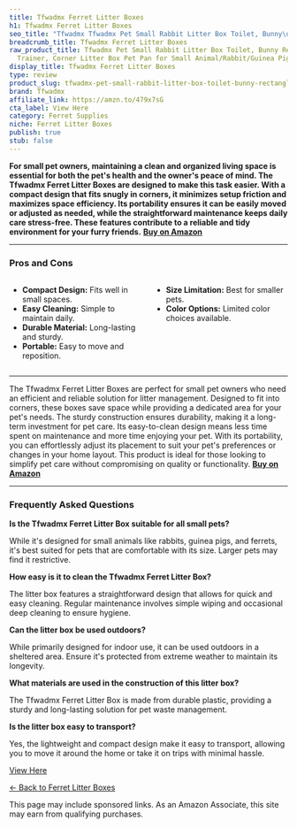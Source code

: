 ```yaml
---
title: Tfwadmx Ferret Litter Boxes
h1: Tfwadmx Ferret Litter Boxes
seo_title: "Tfwadmx Tfwadmx Pet Small Rabbit Litter Box Toilet, Bunny\u2026"
breadcrumb_title: Tfwadmx Ferret Litter Boxes
raw_product_title: Tfwadmx Pet Small Rabbit Litter Box Toilet, Bunny Rectangle Potty
  Trainer, Corner Litter Box Pet Pan for Small Animal/Rabbit/Guinea Pig/galesaur/Ferret,etc
display_title: Tfwadmx Ferret Litter Boxes
type: review
product_slug: tfwadmx-pet-small-rabbit-litter-box-toilet-bunny-rectangle-potty-traine-56dc7ed2
brand: Tfwadmx
affiliate_link: https://amzn.to/479x7sG
cta_label: View Here
category: Ferret Supplies
niche: Ferret Litter Boxes
publish: true
stub: false
---
```


<div id="intro" class="full-width">
  <p><strong>For small pet owners, maintaining a clean and organized living space is essential for both the pet's health and the owner's peace of mind. The Tfwadmx Ferret Litter Boxes are designed to make this task easier. With a compact design that fits snugly in corners, it minimizes setup friction and maximizes space efficiency. Its portability ensures it can be easily moved or adjusted as needed, while the straightforward maintenance keeps daily care stress-free. These features contribute to a reliable and tidy environment for your furry friends.</strong> <a href="https://amzn.to/479x7sG" rel="nofollow sponsored noopener" target="_blank"><strong>Buy on Amazon</strong></a></p>
</div>

<hr />
<h3 id="pros-cons">Pros and Cons</h3>
<div class="pc-grid" style="display:grid;grid-template-columns:1fr 1fr;gap:16px;">
  <ul>
    <li><strong>Compact Design:</strong> Fits well in small spaces.</li>
    <li><strong>Easy Cleaning:</strong> Simple to maintain daily.</li>
    <li><strong>Durable Material:</strong> Long-lasting and sturdy.</li>
    <li><strong>Portable:</strong> Easy to move and reposition.</li>
  </ul>
  <ul>
    <li><strong>Size Limitation:</strong> Best for smaller pets.</li>
    <li><strong>Color Options:</strong> Limited color choices available.</li>
  </ul>
</div>
<hr />

<div class="full-width">
  <p>The Tfwadmx Ferret Litter Boxes are perfect for small pet owners who need an efficient and reliable solution for litter management. Designed to fit into corners, these boxes save space while providing a dedicated area for your pet's needs. The sturdy construction ensures durability, making it a long-term investment for pet care. Its easy-to-clean design means less time spent on maintenance and more time enjoying your pet. With its portability, you can effortlessly adjust its placement to suit your pet's preferences or changes in your home layout. This product is ideal for those looking to simplify pet care without compromising on quality or functionality. <a href="https://amzn.to/479x7sG" rel="nofollow sponsored noopener" target="_blank"><strong>Buy on Amazon</strong></a></p>
</div>

<hr />
<h3 id="faqs">Frequently Asked Questions</h3>

<p><strong>Is the Tfwadmx Ferret Litter Box suitable for all small pets?</strong></p>
<p>While it's designed for small animals like rabbits, guinea pigs, and ferrets, it's best suited for pets that are comfortable with its size. Larger pets may find it restrictive.</p>

<p><strong>How easy is it to clean the Tfwadmx Ferret Litter Box?</strong></p>
<p>The litter box features a straightforward design that allows for quick and easy cleaning. Regular maintenance involves simple wiping and occasional deep cleaning to ensure hygiene.</p>

<p><strong>Can the litter box be used outdoors?</strong></p>
<p>While primarily designed for indoor use, it can be used outdoors in a sheltered area. Ensure it's protected from extreme weather to maintain its longevity.</p>

<p><strong>What materials are used in the construction of this litter box?</strong></p>
<p>The Tfwadmx Ferret Litter Box is made from durable plastic, providing a sturdy and long-lasting solution for pet waste management.</p>

<p><strong>Is the litter box easy to transport?</strong></p>
<p>Yes, the lightweight and compact design make it easy to transport, allowing you to move it around the home or take it on trips with minimal hassle.</p>
<p><a class="btn" href="https://amzn.to/479x7sG" target="_blank" rel="nofollow sponsored noopener">View Here</a></p>
<p><a href="/roundups/ferret-supplies/ferret-litter-boxes/">← Back to Ferret Litter Boxes</a></p>
<aside class="disclosure">This page may include sponsored links. As an Amazon Associate, this site may earn from qualifying purchases.</aside>
